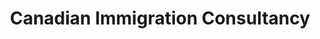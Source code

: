 ---
title: "Canadian Immigration Consultancy"
url: /davao-city/canadian-immigration-consultancy/
shop: travel agency
---